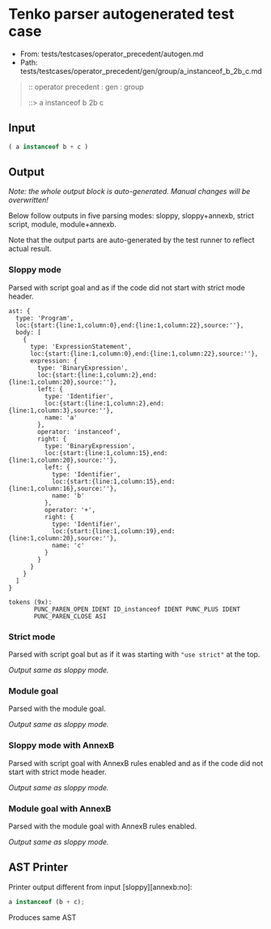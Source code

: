 # Tenko parser autogenerated test case

- From: tests/testcases/operator_precedent/autogen.md
- Path: tests/testcases/operator_precedent/gen/group/a_instanceof_b_2b_c.md

> :: operator precedent : gen : group
>
> ::> a instanceof b 2b c

## Input


`````js
( a instanceof b + c )
`````

## Output

_Note: the whole output block is auto-generated. Manual changes will be overwritten!_

Below follow outputs in five parsing modes: sloppy, sloppy+annexb, strict script, module, module+annexb.

Note that the output parts are auto-generated by the test runner to reflect actual result.

### Sloppy mode

Parsed with script goal and as if the code did not start with strict mode header.

`````
ast: {
  type: 'Program',
  loc:{start:{line:1,column:0},end:{line:1,column:22},source:''},
  body: [
    {
      type: 'ExpressionStatement',
      loc:{start:{line:1,column:0},end:{line:1,column:22},source:''},
      expression: {
        type: 'BinaryExpression',
        loc:{start:{line:1,column:2},end:{line:1,column:20},source:''},
        left: {
          type: 'Identifier',
          loc:{start:{line:1,column:2},end:{line:1,column:3},source:''},
          name: 'a'
        },
        operator: 'instanceof',
        right: {
          type: 'BinaryExpression',
          loc:{start:{line:1,column:15},end:{line:1,column:20},source:''},
          left: {
            type: 'Identifier',
            loc:{start:{line:1,column:15},end:{line:1,column:16},source:''},
            name: 'b'
          },
          operator: '+',
          right: {
            type: 'Identifier',
            loc:{start:{line:1,column:19},end:{line:1,column:20},source:''},
            name: 'c'
          }
        }
      }
    }
  ]
}

tokens (9x):
       PUNC_PAREN_OPEN IDENT ID_instanceof IDENT PUNC_PLUS IDENT
       PUNC_PAREN_CLOSE ASI
`````

### Strict mode

Parsed with script goal but as if it was starting with `"use strict"` at the top.

_Output same as sloppy mode._

### Module goal

Parsed with the module goal.

_Output same as sloppy mode._

### Sloppy mode with AnnexB

Parsed with script goal with AnnexB rules enabled and as if the code did not start with strict mode header.

_Output same as sloppy mode._

### Module goal with AnnexB

Parsed with the module goal with AnnexB rules enabled.

_Output same as sloppy mode._

## AST Printer

Printer output different from input [sloppy][annexb:no]:

````js
a instanceof (b + c);
````

Produces same AST
